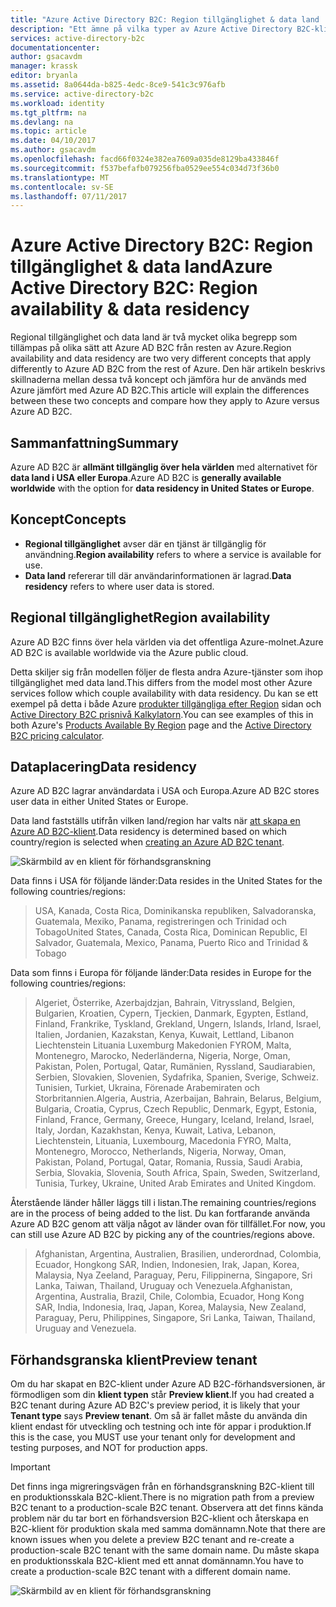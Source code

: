 ```yaml
---
title: "Azure Active Directory B2C: Region tillgänglighet & data land | Microsoft Docs"
description: "Ett ämne på vilka typer av Azure Active Directory B2C-klienter"
services: active-directory-b2c
documentationcenter: 
author: gsacavdm
manager: krassk
editor: bryanla
ms.assetid: 8a0644da-b825-4edc-8ce9-541c3c976afb
ms.service: active-directory-b2c
ms.workload: identity
ms.tgt_pltfrm: na
ms.devlang: na
ms.topic: article
ms.date: 04/10/2017
ms.author: gsacavdm
ms.openlocfilehash: facd66f0324e382ea7609a035de8129ba433846f
ms.sourcegitcommit: f537befafb079256fba0529ee554c034d73f36b0
ms.translationtype: MT
ms.contentlocale: sv-SE
ms.lasthandoff: 07/11/2017
---
```

# <a name="azure-active-directory-b2c-region-availability--data-residency"></a><span data-ttu-id="d0797-103">Azure Active Directory B2C: Region tillgänglighet & data land</span><span class="sxs-lookup"><span data-stu-id="d0797-103">Azure Active Directory B2C: Region availability & data residency</span></span>
<span data-ttu-id="d0797-104">Regional tillgänglighet och data land är två mycket olika begrepp som tillämpas på olika sätt att Azure AD B2C från resten av Azure.</span><span class="sxs-lookup"><span data-stu-id="d0797-104">Region availability and data residency are two very different concepts that apply differently to Azure AD B2C from the rest of Azure.</span></span> <span data-ttu-id="d0797-105">Den här artikeln beskrivs skillnaderna mellan dessa två koncept och jämföra hur de används med Azure jämfört med Azure AD B2C.</span><span class="sxs-lookup"><span data-stu-id="d0797-105">This article will explain the differences between these two concepts and compare how they apply to Azure versus Azure AD B2C.</span></span>

## <a name="summary"></a><span data-ttu-id="d0797-106">Sammanfattning</span><span class="sxs-lookup"><span data-stu-id="d0797-106">Summary</span></span>
<span data-ttu-id="d0797-107">Azure AD B2C är **allmänt tillgänglig över hela världen** med alternativet för **data land i USA eller Europa**.</span><span class="sxs-lookup"><span data-stu-id="d0797-107">Azure AD B2C is **generally available worldwide** with the option for **data residency in United States or Europe**.</span></span>

## <a name="concepts"></a><span data-ttu-id="d0797-108">Koncept</span><span class="sxs-lookup"><span data-stu-id="d0797-108">Concepts</span></span>
* <span data-ttu-id="d0797-109">**Regional tillgänglighet** avser där en tjänst är tillgänglig för användning.</span><span class="sxs-lookup"><span data-stu-id="d0797-109">**Region availability** refers to where a service is available for use.</span></span>
* <span data-ttu-id="d0797-110">**Data land** refererar till där användarinformationen är lagrad.</span><span class="sxs-lookup"><span data-stu-id="d0797-110">**Data residency** refers to where user data is stored.</span></span>

## <a name="region-availability"></a><span data-ttu-id="d0797-111">Regional tillgänglighet</span><span class="sxs-lookup"><span data-stu-id="d0797-111">Region availability</span></span>
<span data-ttu-id="d0797-112">Azure AD B2C finns över hela världen via det offentliga Azure-molnet.</span><span class="sxs-lookup"><span data-stu-id="d0797-112">Azure AD B2C is available worldwide via the Azure public cloud.</span></span> 

<span data-ttu-id="d0797-113">Detta skiljer sig från modellen följer de flesta andra Azure-tjänster som ihop tillgänglighet med data land.</span><span class="sxs-lookup"><span data-stu-id="d0797-113">This differs from the model most other Azure services follow which couple availability with data residency.</span></span> <span data-ttu-id="d0797-114">Du kan se ett exempel på detta i både Azure [produkter tillgängliga efter Region](https://azure.microsoft.com/regions/services/) sidan och [Active Directory B2C prisnivå Kalkylatorn](https://azure.microsoft.com/pricing/details/active-directory-b2c/).</span><span class="sxs-lookup"><span data-stu-id="d0797-114">You can see examples of this in both Azure's [Products Available By Region](https://azure.microsoft.com/regions/services/) page and the [Active Directory B2C pricing calculator](https://azure.microsoft.com/pricing/details/active-directory-b2c/).</span></span>

## <a name="data-residency"></a><span data-ttu-id="d0797-115">Dataplacering</span><span class="sxs-lookup"><span data-stu-id="d0797-115">Data residency</span></span>
<span data-ttu-id="d0797-116">Azure AD B2C lagrar användardata i USA och Europa.</span><span class="sxs-lookup"><span data-stu-id="d0797-116">Azure AD B2C stores user data in either United States or Europe.</span></span>

<span data-ttu-id="d0797-117">Data land fastställs utifrån vilken land/region har valts när [att skapa en Azure AD B2C-klient](active-directory-b2c-get-started.md).</span><span class="sxs-lookup"><span data-stu-id="d0797-117">Data residency is determined based on which country/region is selected when [creating an Azure AD B2C tenant](active-directory-b2c-get-started.md).</span></span>

![Skärmbild av en klient för förhandsgranskning](./media/active-directory-b2c-reference-tenant-type/data-residency-b2c-tenant.png)

<span data-ttu-id="d0797-119">Data finns i USA för följande länder:</span><span class="sxs-lookup"><span data-stu-id="d0797-119">Data resides in the United States for the following countries/regions:</span></span>

> <span data-ttu-id="d0797-120">USA, Kanada, Costa Rica, Dominikanska republiken, Salvadoranska, Guatemala, Mexiko, Panama, registreringen och Trinidad och Tobago</span><span class="sxs-lookup"><span data-stu-id="d0797-120">United States, Canada, Costa Rica, Dominican Republic, El Salvador, Guatemala, Mexico, Panama, Puerto Rico and Trinidad & Tobago</span></span>

<span data-ttu-id="d0797-121">Data som finns i Europa för följande länder:</span><span class="sxs-lookup"><span data-stu-id="d0797-121">Data resides in Europe for the following countries/regions:</span></span>

> <span data-ttu-id="d0797-122">Algeriet, Österrike, Azerbajdzjan, Bahrain, Vitryssland, Belgien, Bulgarien, Kroatien, Cypern, Tjeckien, Danmark, Egypten, Estland, Finland, Frankrike, Tyskland, Grekland, Ungern, Islands, Irland, Israel, Italien, Jordanien, Kazakstan, Kenya, Kuwait, Lettland, Libanon Liechtenstein Lituania Luxemburg Makedonien FYROM, Malta, Montenegro, Marocko, Nederländerna, Nigeria, Norge, Oman, Pakistan, Polen, Portugal, Qatar, Rumänien, Ryssland, Saudiarabien, Serbien, Slovakien, Slovenien, Sydafrika, Spanien, Sverige, Schweiz. Tunisien, Turkiet, Ukraina, Förenade Arabemiraten och Storbritannien.</span><span class="sxs-lookup"><span data-stu-id="d0797-122">Algeria, Austria, Azerbaijan, Bahrain, Belarus, Belgium, Bulgaria, Croatia, Cyprus, Czech Republic, Denmark, Egypt, Estonia, Finland, France, Germany, Greece, Hungary, Iceland, Ireland, Israel, Italy, Jordan, Kazakhstan, Kenya, Kuwait, Lativa, Lebanon, Liechtenstein, Lituania, Luxembourg, Macedonia FYRO, Malta, Montenegro, Morocco, Netherlands, Nigeria, Norway, Oman, Pakistan, Poland, Portugal, Qatar, Romania, Russia, Saudi Arabia, Serbia, Slovakia, Slovenia, South Africa, Spain, Sweden, Switzerland, Tunisia, Turkey, Ukraine, United Arab Emirates and United Kingdom.</span></span>

<span data-ttu-id="d0797-123">Återstående länder håller läggs till i listan.</span><span class="sxs-lookup"><span data-stu-id="d0797-123">The remaining countries/regions are in the process of being added to the list.</span></span>  <span data-ttu-id="d0797-124">Du kan fortfarande använda Azure AD B2C genom att välja något av länder ovan för tillfället.</span><span class="sxs-lookup"><span data-stu-id="d0797-124">For now, you can still use Azure AD B2C by picking any of the countries/regions above.</span></span>

> <span data-ttu-id="d0797-125">Afghanistan, Argentina, Australien, Brasilien, underordnad, Colombia, Ecuador, Hongkong SAR, Indien, Indonesien, Irak, Japan, Korea, Malaysia, Nya Zeeland, Paraguay, Peru, Filippinerna, Singapore, Sri Lanka, Taiwan, Thailand, Uruguay och Venezuela.</span><span class="sxs-lookup"><span data-stu-id="d0797-125">Afghanistan, Argentina, Australia, Brazil, Chile, Colombia, Ecuador, Hong Kong SAR, India, Indonesia, Iraq, Japan, Korea, Malaysia, New Zealand, Paraguay, Peru, Philippines, Singapore, Sri Lanka, Taiwan, Thailand, Uruguay and Venezuela.</span></span>

## <a name="preview-tenant"></a><span data-ttu-id="d0797-126">Förhandsgranska klient</span><span class="sxs-lookup"><span data-stu-id="d0797-126">Preview tenant</span></span>
<span data-ttu-id="d0797-127">Om du har skapat en B2C-klient under Azure AD B2C-förhandsversionen, är förmodligen som din **klient typen** står **Preview klient**.</span><span class="sxs-lookup"><span data-stu-id="d0797-127">If you had created a B2C tenant during Azure AD B2C's preview period, it is likely that your **Tenant type** says **Preview tenant**.</span></span> <span data-ttu-id="d0797-128">Om så är fallet måste du använda din klient endast för utveckling och testning och inte för appar i produktion.</span><span class="sxs-lookup"><span data-stu-id="d0797-128">If this is the case, you MUST use your tenant only for development and testing purposes, and NOT for production apps.</span></span>

> [!IMPORTANT]
> <span data-ttu-id="d0797-129">Det finns inga migreringsvägen från en förhandsgranskning B2C-klient till en produktionsskala B2C-klient.</span><span class="sxs-lookup"><span data-stu-id="d0797-129">There is no migration path from a preview B2C tenant to a production-scale B2C tenant.</span></span> <span data-ttu-id="d0797-130">Observera att det finns kända problem när du tar bort en förhandsversion B2C-klient och återskapa en B2C-klient för produktion skala med samma domännamn.</span><span class="sxs-lookup"><span data-stu-id="d0797-130">Note that there are known issues when you delete a preview B2C tenant and re-create a production-scale B2C tenant with the same domain name.</span></span> <span data-ttu-id="d0797-131">Du måste skapa en produktionsskala B2C-klient med ett annat domännamn.</span><span class="sxs-lookup"><span data-stu-id="d0797-131">You have to create a production-scale B2C tenant with a different domain name.</span></span>


![Skärmbild av en klient för förhandsgranskning](./media/active-directory-b2c-reference-tenant-type/preview-b2c-tenant.png)
